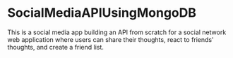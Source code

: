 # SocialMediaAPIUsingMongoDB
This is a social media app building an API from scratch for a social network web application where users can share their thoughts, react to friends' thoughts, and create a friend list. 
